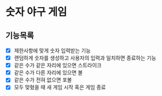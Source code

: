 # 숫자 야구 게임
## 기능목록

- [x] 제한사항에 맞게 숫자 입력받는 기능
- [x] 랜덤하게 숫자를 생성하고 사용자의 입력과 일치하면 종료하는 기능
- [x] 같은 수가 같은 자리에 있으면 스트라이크
- [x] 같은 수가 다른 자리에 있으면 볼
- [x] 같은 수가 전혀 없으면 포볼
- [x] 모두 맞혔을 때 새 게임 시작 혹은 게임 종료